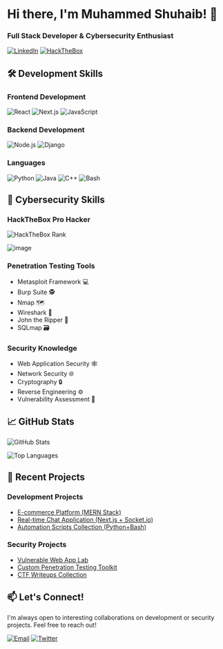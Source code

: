 # Hi there, I'm Muhammed Shuhaib! 👋

### Full Stack Developer & Cybersecurity Enthusiast

[![LinkedIn](https://img.shields.io/badge/LinkedIn-0077B5?style=for-the-badge&logo=linkedin&logoColor=white)](https://www.linkedin.com/in/muhammed-shuhaib-63b709227/)
[![HackTheBox](https://img.shields.io/badge/HackTheBox-111827?style=for-the-badge&logo=Hack%20The%20Box&logoColor=9FEF00)](https://app.hackthebox.com/profile/813709)

## 🛠️ Development Skills

### Frontend Development
![React](https://img.shields.io/badge/React-20232A?style=for-the-badge&logo=react&logoColor=61DAFB)
![Next.js](https://img.shields.io/badge/Next.js-000000?style=for-the-badge&logo=nextdotjs&logoColor=white)
![JavaScript](https://img.shields.io/badge/JavaScript-F7DF1E?style=for-the-badge&logo=javascript&logoColor=black)

### Backend Development
![Node.js](https://img.shields.io/badge/Node.js-339933?style=for-the-badge&logo=nodedotjs&logoColor=white)
![Django](https://img.shields.io/badge/Django-092E20?style=for-the-badge&logo=django&logoColor=white)

### Languages
![Python](https://img.shields.io/badge/Python-3776AB?style=for-the-badge&logo=python&logoColor=white)
![Java](https://img.shields.io/badge/Java-ED8B00?style=for-the-badge&logo=openjdk&logoColor=white)
![C++](https://img.shields.io/badge/C++-00599C?style=for-the-badge&logo=c%2B%2B&logoColor=white)
![Bash](https://img.shields.io/badge/Bash-4EAA25?style=for-the-badge&logo=gnu-bash&logoColor=white)

## 🔐 Cybersecurity Skills

### HackTheBox Pro Hacker
![HackTheBox Rank](https://img.shields.io/badge/HackTheBox-Pro%20Hacker-9FEF00?style=for-the-badge)

![image](https://github.com/user-attachments/assets/66fdf5eb-b248-4abf-8cff-b0e3e39e7724)


### Penetration Testing Tools
- Metasploit Framework 💻
- Burp Suite 🕵️
- Nmap 🗺️
- Wireshark 📡
- John the Ripper 🔑
- SQLmap 🗃️

### Security Knowledge
- Web Application Security 🕸️
- Network Security 🌐
- Cryptography 🔒
- Reverse Engineering ⚙️
- Vulnerability Assessment 🎯

## 📈 GitHub Stats

![GitHub Stats](https://github-readme-stats.vercel.app/api?username=YOUR_USERNAME&show_icons=true&theme=radical)

![Top Languages](https://github-readme-stats.vercel.app/api/top-langs/?username=YOUR_USERNAME&layout=compact&theme=radical)

## 🚀 Recent Projects

### Development Projects
- [E-commerce Platform (MERN Stack)](🔗)
- [Real-time Chat Application (Next.js + Socket.io)](🔗)
- [Automation Scripts Collection (Python+Bash)](🔗)

### Security Projects
- [Vulnerable Web App Lab](🔗)
- [Custom Penetration Testing Toolkit](🔗)
- [CTF Writeups Collection](🔗)

## 📫 Let's Connect!
I'm always open to interesting collaborations on development or security projects. Feel free to reach out!

[![Email](https://img.shields.io/badge/Email-D14836?style=for-the-badge&logo=gmail&logoColor=white)](mailto:your-email@example.com)
[![Twitter](https://img.shields.io/badge/Twitter-1DA1F2?style=for-the-badge&logo=twitter&logoColor=white)](https://twitter.com/yourhandle)
